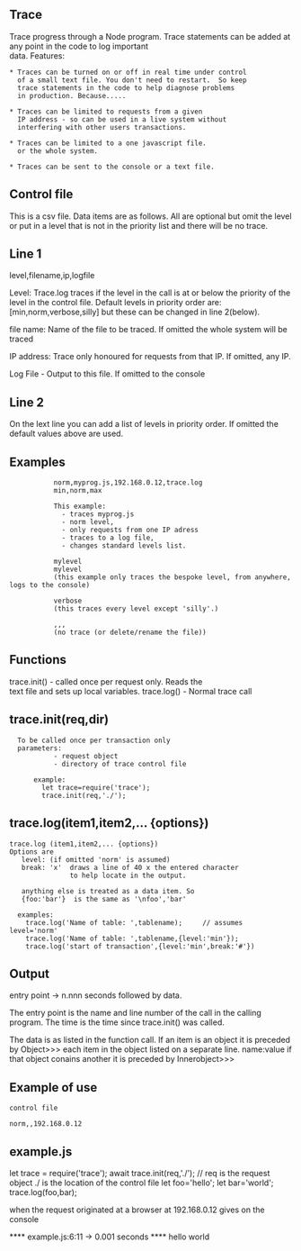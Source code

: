  

Trace
-----
   Trace progress through a Node program.  Trace statements
   can be added at any point in the code to log important  
   data.  Features:

    * Traces can be turned on or off in real time under control  
      of a small text file. You don't need to restart.  So keep 
      trace statements in the code to help diagnose problems 
      in production. Because.....  

    * Traces can be limited to requests from a given
      IP address - so can be used in a live system without  
      interfering with other users transactions.

    * Traces can be limited to a one javascript file.
      or the whole system.

    * Traces can be sent to the console or a text file.
 
   Control file
   -----------
   This is a csv file. Data items are as follows. All are optional 
   but omit the level or put in a level that is not in the priority list
   and there will be no trace.
  
   Line 1
   ------
   level,filename,ip,logfile
   
   Level: Trace.log traces if the level in the call is at or below the priority of the level in the control file. Default levels in priority order are: [min,norm,verbose,silly] but these can be changed in line 2(below).
                
   file name: Name of the file to be traced. If omitted the whole system will be traced

  IP address: Trace only honoured for requests from that IP. If omitted, any IP.

  Log File   -  Output to this file. If omitted to the console  

  Line 2
  ------
  On the lext line you can add a list of levels in priority order. If omitted the default values above are used.
   
   Examples
   -------
               norm,myprog.js,192.168.0.12,trace.log  
               min,norm,max
               
               This example:
                 - traces myprog.js
                 - norm level,
                 - only requests from one IP adress
                 - traces to a log file,
                 - changes standard levels list.

               mylevel
               mylevel
               (this example only traces the bespoke level, from anywhere, logs to the console)

               verbose
               (this traces every level except 'silly'.)

               ,,,   
               (no trace (or delete/rename the file))

  Functions 
  ---------
   trace.init() - called once per request only.  Reads the  
                  text file and sets up local variables.
   trace.log() -  Normal trace call


   trace.init(req,dir)
   ------------------

      To be called once per transaction only
      parameters:
               - request object 
               - directory of trace control file

          example:
            let trace=require('trace');
            trace.init(req,'./');


   trace.log(item1,item2,... {options})
   -----------------------------------

    trace.log (item1,item2,... {options})
    Options are 
       level: (if omitted 'norm' is assumed)     
       break: 'x'  draws a line of 40 x the entered character
                   to help locate in the output.
         
       anything else is treated as a data item. So 
       {foo:'bar'}  is the same as '\nfoo','bar'

      examples:  
        trace.log('Name of table: ',tablename);     // assumes level='norm'
        trace.log('Name of table: ',tablename,{level:'min'}); 
        trace.log('start of transaction',{level:'min',break:'#'})  
  
   Output
   ----- 
   entry point   ->  n.nnn seconds 
   followed by data.
  
  The entry point is the name and line number of the call
  in the calling program.  The time is the time since 
  trace.init() was called. 

  The data is as listed in the function call. If an item 
  is an object it is preceded by 
  Object>>> 
  each item in the object listed on a separate line.
  name:value
  if that object conains another it is preceded by 
   Innerobject>>>

Example of use 
--------------
    control file 
    
    norm,,192.168.0.12 


  example.js
  ----------
  let trace = require('trace');
  await trace.init(req,'./');    // req is the request object    ./ is the location of the control file
  let foo='hello';
  let bar='world';
  trace.log(foo,bar);

  when the request originated at a browser at 192.168.0.12 gives on the console
  
  **** example.js:6:11 -> 0.001 seconds ****
  hello world



